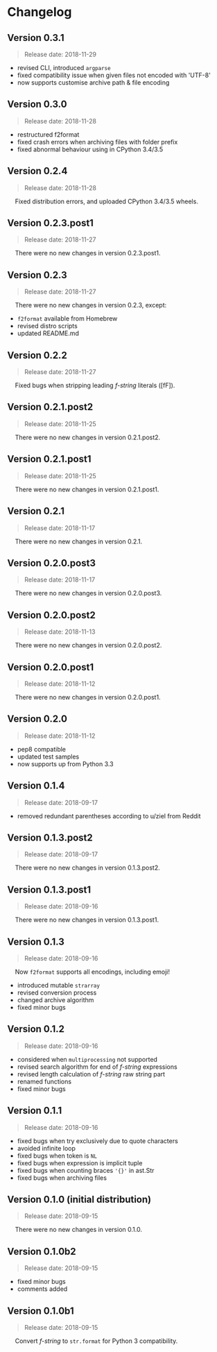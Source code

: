 # Changelog

## Version 0.3.1

 > Release date: 2018-11-29

- revised CLI, introduced `argparse`
- fixed compatibility issue when given files not encoded with 'UTF-8'
- now supports customise archive path & file encoding

## Version 0.3.0

 > Release date: 2018-11-28

- restructured f2format
- fixed crash errors when archiving files with folder prefix
- fixed abnormal behaviour using in CPython 3.4/3.5

## Version 0.2.4

 > Release date: 2018-11-28

&emsp; Fixed distribution errors, and uploaded CPython 3.4/3.5 wheels.

## Version 0.2.3.post1

 > Release date: 2018-11-27

&emsp; There were no new changes in version 0.2.3.post1.

## Version 0.2.3

 > Release date: 2018-11-27

&emsp; There were no new changes in version 0.2.3, except:

- `f2format` available from Homebrew
- revised distro scripts
- updated README.md

## Version 0.2.2

 > Release date: 2018-11-27

&emsp; Fixed bugs when stripping leading *f-string* literals (\[fF\]).

## Version 0.2.1.post2

 > Release date: 2018-11-25

&emsp; There were no new changes in version 0.2.1.post2.

## Version 0.2.1.post1

 > Release date: 2018-11-25

&emsp; There were no new changes in version 0.2.1.post1.

## Version 0.2.1

 > Release date: 2018-11-17

&emsp; There were no new changes in version 0.2.1.

## Version 0.2.0.post3

 > Release date: 2018-11-17

&emsp; There were no new changes in version 0.2.0.post3.

## Version 0.2.0.post2

 > Release date: 2018-11-13

&emsp; There were no new changes in version 0.2.0.post2.

## Version 0.2.0.post1

 > Release date: 2018-11-12

&emsp; There were no new changes in version 0.2.0.post1.

## Version 0.2.0

 > Release date: 2018-11-12

- pep8 compatible
- updated test samples
- now supports up from Python 3.3

## Version 0.1.4

 > Release date: 2018-09-17

- removed redundant parentheses according to u/ziel from Reddit

## Version 0.1.3.post2

 > Release date: 2018-09-17

&emsp; There were no new changes in version 0.1.3.post2.

## Version 0.1.3.post1

 > Release date: 2018-09-16

&emsp; There were no new changes in version 0.1.3.post1.

## Version 0.1.3

 > Release date: 2018-09-16

&emsp; Now `f2format` supports all encodings, including emoji!

- introduced mutable `strarray`
- revised conversion process
- changed archive algorithm
- fixed minor bugs

## Version 0.1.2

 > Release date: 2018-09-16

- considered when `multiprocessing` not supported
- revised search algorithm for end of *f-string* expressions
- revised length calculation of *f-string* raw string part
- renamed functions
- fixed minor bugs

## Version 0.1.1

 > Release date: 2018-09-16

- fixed bugs when try exclusively due to quote characters
- avoided infinite loop
- fixed bugs when token is `NL`
- fixed bugs when expression is implicit tuple
- fixed bugs when counting braces `'{}'` in ast.Str
- fixed bugs when archiving files

## Version 0.1.0 (initial distribution)

 > Release date: 2018-09-15

&emsp; There were no new changes in version 0.1.0.

## Version 0.1.0b2

 > Release date: 2018-09-15

- fixed minor bugs
- comments added

## Version 0.1.0b1

 > Release date: 2018-09-15

&emsp; Convert *f-string* to `str.format` for Python 3 compatibility.
